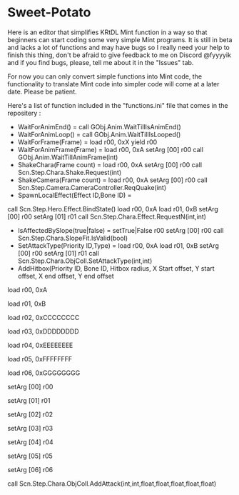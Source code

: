 # Sweet-Potato

Here is an editor that simplifies KRtDL Mint function in a way so that beginners can start coding some very simple Mint programs.
It is still in beta and lacks a lot of functions and may have bugs so I really need your help to finish this thing, don't be afraid to give feedback to me on Discord @fyyyyik and if you find bugs, please, tell me about it in the "Issues" tab.

For now you can only convert simple functions into Mint code, the functionality to translate Mint code into simpler code will come at a later date. Please be patient.

Here's a list of function included in the "functions.ini" file that comes in the repositery :
  - WaitForAnimEnd() = call GObj.Anim.WaitTillIsAnimEnd()
  - WaitForAnimLoop() = call GObj.Anim.WaitTillIsLooped()
  - WaitForFrame(Frame) =
load r00, 0xX
yield r00
  - WaitForAnimFrame(Frame) =
load r00, 0xA
setArg [00] r00
call GObj.Anim.WaitTillAnimFrame(int)
  - ShakeChara(Frame count) =
load r00, 0xA
setArg [00] r00
call Scn.Step.Chara.Shake.Request(int)
  - ShakeCamera(Frame count) =
load r00, 0xA
setArg [00] r00
call Scn.Step.Camera.CameraController.ReqQuake(int)
  - SpawnLocalEffect(Effect ID,Bone ID) =

call Scn.Step.Hero.Effect.BindState()
load r00, 0xA
load r01, 0xB
setArg [00] r00
setArg [01] r01
call Scn.Step.Chara.Effect.RequestN(int,int)
  - IsAffectedBySlope(true|false) =
setTrue|False r00
setArg [00] r00
call Scn.Step.Chara.SlopeFit.IsValid(bool)
  - SetAttackType(Priority ID,Type) =
load r00, 0xA
load r01, 0xB
setArg [00] r00
setArg [01] r01
call Scn.Step.Chara.ObjColl.SetAttackType(int,int)
  - AddHitbox(Priority ID, Bone ID, Hitbox radius, X Start offset, Y start offset, X end offset, Y end offset

load r00, 0xA

load r01, 0xB

load r02, 0xCCCCCCCC

load r03, 0xDDDDDDDD

load r04, 0xEEEEEEEE

load r05, 0xFFFFFFFF

load r06, 0xGGGGGGGG

setArg [00] r00

setArg [01] r01

setArg [02] r02

setArg [03] r03

setArg [04] r04

setArg [05] r05

setArg [06] r06

call Scn.Step.Chara.ObjColl.AddAttack(int,int,float,float,float,float,float)
